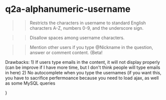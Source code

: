 # q2a-alphanumeric-username

>> Restricts the characters in username to standard English characters A-Z, numbers 0-9, and the underscore sign.

>> Disallow spaces among username characters.

>> Mention other users if you type @Nickname in the question, answer or comment content. 
  {Beta! 
  
  Drawbacks: 
          1) If users type emails in the content, it will not display properly (can be improve if I have more time, but I don't think people will type emails in here) 
          2) No autocomplete when you type the usernames (if you want this, you have to sacrifice perfermoance because you need to load ajax, as well as some MySQL queries

}
